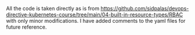 All the code is taken directly as is from https://github.com/sidpalas/devops-directive-kubernetes-course/tree/main/04-built-in-resource-types/RBAC with only minor modifications. I have added comments to the yaml files for future reference.
